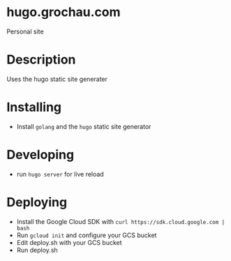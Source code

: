 # hugo.grochau.com
Personal site

# Description
Uses the hugo static site generater

# Installing
* Install `golang` and the `hugo` static site generator

# Developing
* run `hugo server` for live reload

# Deploying
* Install the Google Cloud SDK with `curl https://sdk.cloud.google.com | bash`
* Run `gcloud init` and configure your GCS bucket
* Edit deploy.sh with your GCS bucket
* Run deploy.sh

